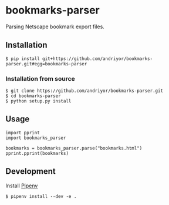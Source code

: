 # bookmarks-parser

Parsing Netscape bookmark export files.

## Installation
```
$ pip install git+https://github.com/andriyor/bookmarks-parser.git#egg=bookmarks-parser
```

### Installation from source
```
$ git clone https://github.com/andriyor/bookmarks-parser.git
$ cd bookmarks-parser
$ python setup.py install
```

## Usage

```
import pprint
import bookmarks_parser

bookmarks = bookmarks_parser.parse("bookmarks.html")
pprint.pprint(bookmarks)
```

## Development
Install [Pipenv](https://docs.pipenv.org/)
```
$ pipenv install --dev -e .
```